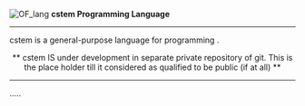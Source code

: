 
   ![OF_lang](https://github.com/user-attachments/assets/16e4c7d5-af94-471a-9747-36b8d333489e) <b> cstem Programming Language</b> 



<hr>


cstem is a general-purpose language for programming .

<p align="center">  ** cstem IS under development in separate private repository of git.  This is the place holder till it considered as qualified to be public (if at all)  **  </p>

<hr>



.....
